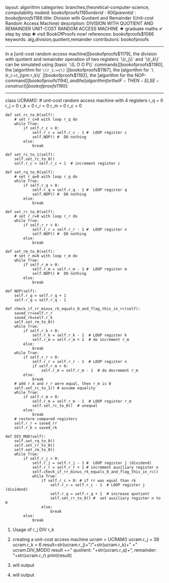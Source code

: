 layout: algorithm
categories: branches,theoretical-computer-science, computability
nodeid: bookofproofs$1195
orderid: 600
parentid: bookofproofs$1188
title: Division with Quotient and Remainder (Unit-cost Random Access Machine)
description: DIVISION WITH QUOTIENT AND REMAINDER UNIT-COST RANDOM ACCESS MACHINE &#9733; graduate maths &#10004; step by step &#10010; visit BookOfProofs now!
references: bookofproofs$1086
keywords: alg,division,quotient,remainder
contributors: bookofproofs

---
In a [unit-cost random access machine][bookofproofs$1179], the division with quotient and remainder operation of two registers `\(r_j\)` and `\(r_k\)` can be simulated using [basic `\(L O O P\)` commands][bookofproofs$1180], the [algorithm for `\(r_i:=c\)` ][bookofproofs$1187], the [algorithm for `\(r_i:=r_j\pm r_k\)` ][bookofproofs$1192], the [algorithm for the NOP-command][bookofproofs$1194], and the [algorithm for the IF-THEN-ELSE-construct ][bookofproofs$1190]:

---

class UCRAM():
    # unit-cost random access machine with 4 registers
    r_q = 0
    r_j = 0
    r_k = 0
    r_r = 0
    r_m = 0
    r_c = 0

    def set_rc_to_0(self):
        # set r_c=0 with loop r_q do
        while True:
            if self.r_c > 0:
                self.r_c = self.r_c - 1 #  LOOP register c
                self.NOP() #  DO nothing
            else:
                break

    def set_rc_to_1(self):
        self.set_rc_to_0()
        self.r_c = self.r_c + 1  # increment register c

    def set_rq_to_0(self):
        # set r_q=0 with loop r_q do
        while True:
            if self.r_q > 0:
                self.r_q = self.r_q - 1 #  LOOP register q
                self.NOP() #  DO nothing
            else:
                break

    def set_rr_to_0(self):
        # set r_r=0 with loop r_r do
        while True:
            if self.r_r > 0:
                self.r_r = self.r_r - 1 #  LOOP register n
                self.NOP() #  DO nothing
            else:
                break

    def set_rm_to_0(self):
        # set r_m=0 with loop r_m do
        while True:
            if self.r_m > 0:
                self.r_m = self.r_m - 1 #  LOOP register m
                self.NOP() #  DO nothing
            else:
                break

    def NOP(self):
        self.r_q = self.r_q + 1
        self.r_q = self.r_q - 1

    def check_if_rr_minus_rk_equals_0_and_flag_this_in_rc(self):
        saved_rr=self.r_r
        saved_rk=self.r_k
        self.set_rm_to_0()
        while True:
            if self.r_k > 0:
                self.r_k = self.r_k - 1  # LOOP register k
                self.r_m = self.r_m + 1  # do increment r_m
            else:
                break
        while True:
            if self.r_r > 0:
                self.r_r = self.r_r - 1  # LOOP register n
                if self.r_m > 0:
                    self.r_m = self.r_m - 1  # do decrement r_m
            else:
                break
        # add r_k and r_r were equal, then r_m is 0
        self.set_rc_to_1() # assume equality
        while True:
            if self.r_m > 0:
                self.r_m = self.r_m - 1  # LOOP register r_m
                self.set_rc_to_0()  # unequal
            else:
                break
        # restore compared registers
        self.r_r = saved_rr
        self.r_k = saved_rk

    def DIV_MOD(self):
        self.set_rq_to_0()
        self.set_rr_to_0()
        self.set_rm_to_0()
        while True:
            if self.r_j > 0:
                self.r_j = self.r_j - 1 #  LOOP register j (dividend)
                self.r_r = self.r_r + 1 # increment auxiliary register n
                self.check_if_rr_minus_rk_equals_0_and_flag_this_in_rc()
                while True:
                    if self.r_c > 0: # if rr was equal than rk
                        self.r_c = self.r_c - 1  # LOOP register j (dividend)
                        self.r_q = self.r_q + 1  # increase quotient
                        self.set_rr_to_0() #  set auxiliary register n to 0
                    else:
                        break
            else:
                break



1. Usage of r_j DIV r_k
1. creating a unit-cost access machine
ucram = UCRAM()
ucram.r_j = 39
ucram.r_k = 6
result=str(ucram.r_j)+"/"+str(ucram.r_k)+" ="
ucram.DIV_MOD()
result +=" quotient: "+str(ucram.r_q)+", remainder: "+str(ucram.r_r)
print(result)

1. will output
1. will output
